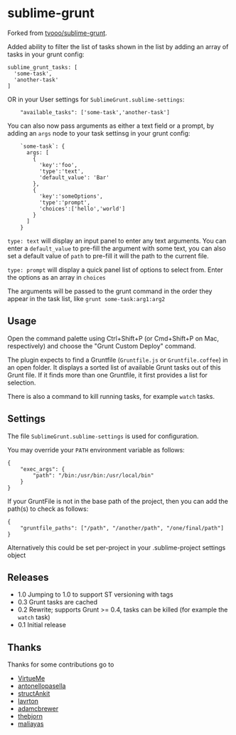 sublime-grunt
=============

Forked from [tvooo/sublime-grunt](https://github.com/tvooo/sublime-grunt).

Added ability to filter the list of tasks shown in the list by adding an array of tasks in your grunt config:

```
sublime_grunt_tasks: [
  'some-task',
  'another-task'
]
```

OR in your User settings for `SublimeGrunt.sublime-settings`:

```
    "available_tasks": ['some-task','another-task']
```

You can also now pass arguments as either a text field or a prompt, by adding an `args` node to your task settinsg in your grunt config:

```
    `some-task`: {
      args: [
        {
          'key':'foo',
          'type':'text',
          'default_value': 'Bar'
        },
        {
          'key':'someOptions',
          'type':'prompt',
          'choices':['hello','world']
        }
      ]
    }
```

`type: text` will display an input panel to enter any text arguments. You can enter a `default_value` to pre-fill the argument with some text, you can also set a default value of `path` to pre-fill it will the path to the current file.

`type: prompt` will display a quick panel list of options to select from. Enter the options as an array in `choices`

The arguments will be passed to the grunt command in the order they appear in the task list, like `grunt some-task:arg1:arg2`

## Usage

Open the command palette using Ctrl+Shift+P (or Cmd+Shift+P on Mac, respectively)
and choose the "Grunt Custom Deploy" command.

The plugin expects to find a Gruntfile (`Gruntfile.js` or `Gruntfile.coffee`) in an open folder.
It displays a sorted list of available Grunt tasks out of this Grunt file.
If it finds more than one Gruntfile, it first provides a list for selection.

There is also a command to kill running tasks, for example
`watch` tasks.

## Settings

The file `SublimeGrunt.sublime-settings` is used for configuration.

You may override your `PATH` environment variable as follows:

```
{
    "exec_args": {
        "path": "/bin:/usr/bin:/usr/local/bin"
    }
}
```
If your GruntFile is not in the base path of the project, then you can add the path(s) to check as follows:

```
{
    "gruntfile_paths": ["/path", "/another/path", "/one/final/path"]
}
```
Alternatively this could be set per-project in your .sublime-project settings object

## Releases

* 1.0 Jumping to 1.0 to support ST versioning with tags
* 0.3 Grunt tasks are cached
* 0.2 Rewrite; supports Grunt >= 0.4, tasks can be killed (for example the `watch` task)
* 0.1 Initial release

## Thanks

Thanks for some contributions go to

* [VirtueMe](https://github.com/VirtueMe)
* [antonellopasella](https://github.com/antonellopasella)
* [structAnkit](https://github.com/structAnkit)
* [lavrton](https://github.com/lavrton)
* [adamcbrewer](https://github.com/adamcbrewer)
* [thebjorn](https://github.com/thebjorn)
* [maliayas](https://github.com/maliayas)
